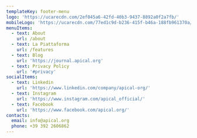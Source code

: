 ```yaml
---
templateKey: footer-menu
logo: 'https://ucarecdn.com/2ef045a6-42fd-40b3-9437-8892a0f2a7fb/'
mobileLogo: 'https://ucarecdn.com/77ed1c9d-b236-415f-b46a-188fb961370a/'
menuItems:
  - text: About
    url: /about
  - text: La Piattaforma
    url: /features
  - text: Blog
    url: 'https://journal.apical.org'
  - text: Privacy Policy
    url: '#privacy'
socialItems:
  - text: Linkedin
    url: 'https://www.linkedin.com/company/apical-org/'
  - text: Instagram
    url: 'https://www.instagram.com/apical_official/'
  - text: Facebook
    url: 'https://www.facebook.com/apical.org/'
contacts:
  email: info@apical.org
  phone: +39 392 2606862
---
```


